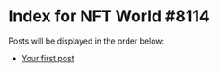 # Index for NFT World #8114
Posts will be displayed in the order below:

- [Your first post](./001-first.md)

